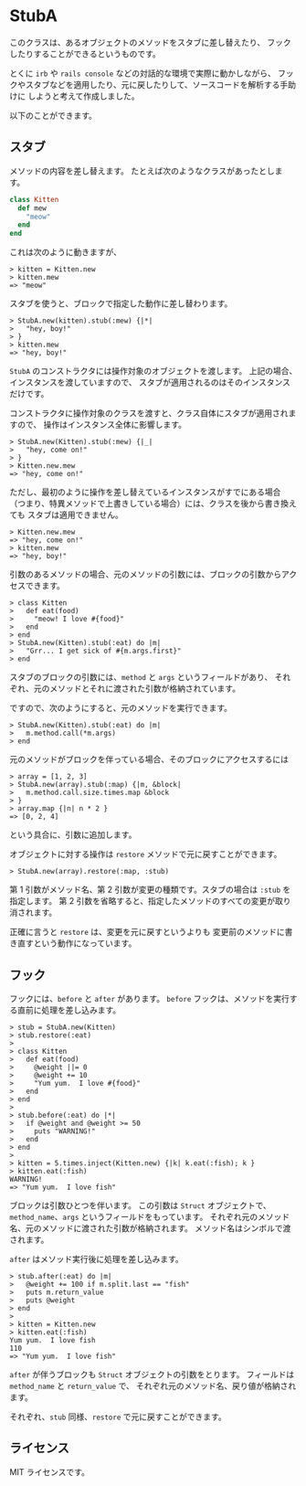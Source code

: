 StubA
===========

このクラスは、あるオブジェクトのメソッドをスタブに差し替えたり、
フックしたりすることができるというものです。

とくに `irb` や `rails console` などの対話的な環境で実際に動かしながら、
フックやスタブなどを適用したり、元に戻したりして、ソースコードを解析する手助けに
しようと考えて作成しました。

以下のことができます。

スタブ
-----------

メソッドの内容を差し替えます。
たとえば次のようなクラスがあったとします。

```ruby
class Kitten
  def mew
    "meow"
  end
end
```

これは次のように動きますが、

```
> kitten = Kitten.new
> kitten.mew
=> "meow"
```

スタブを使うと、ブロックで指定した動作に差し替わります。

```
> StubA.new(kitten).stub(:mew) {|*|
>   "hey, boy!"
> }
> kitten.mew
=> "hey, boy!"
```

`StubA` のコンストラクタには操作対象のオブジェクトを渡します。
上記の場合、インスタンスを渡していますので、
スタブが適用されるのはそのインスタンスだけです。

コンストラクタに操作対象のクラスを渡すと、クラス自体にスタブが適用されますので、
操作はインスタンス全体に影響します。

```
> StubA.new(Kitten).stub(:mew) {|_|
>   "hey, come on!"
> }
> Kitten.new.mew
=> "hey, come on!"
```

ただし、最初のように操作を差し替えているインスタンスがすでにある場合
（つまり、特異メソッドで上書きしている場合）には、クラスを後から書き換えても
スタブは適用できません。

```
> Kitten.new.mew
=> "hey, come on!"
> kitten.mew
=> "hey, boy!"
```

引数のあるメソッドの場合、元のメソッドの引数には、ブロックの引数からアクセスできます。

```
> class Kitten
>   def eat(food)
>     "meow! I love #{food}"
>   end
> end
> StubA.new(Kitten).stub(:eat) do |m|
>   "Grr... I get sick of #{m.args.first}"
> end
```

スタブのブロックの引数には、`method` と `args` というフィールドがあり、
それぞれ、元のメソッドとそれに渡された引数が格納されています。

ですので、次のようにすると、元のメソッドを実行できます。

```
> StubA.new(Kitten).stub(:eat) do |m|
>   m.method.call(*m.args)
> end
```

元のメソッドがブロックを伴っている場合、そのブロックにアクセスするには

```
> array = [1, 2, 3]
> StubA.new(array).stub(:map) {|m, &block|
>   m.method.call.size.times.map &block
> }
> array.map {|n| n * 2 }
=> [0, 2, 4]
```

という具合に、引数に追加します。

オブジェクトに対する操作は `restore` メソッドで元に戻すことができます。

```
> StubA.new(array).restore(:map, :stub)
```

第 1 引数がメソッド名、第 2 引数が変更の種類です。スタブの場合は `:stub` を指定します。
第 2 引数を省略すると、指定したメソッドのすべての変更が取り消されます。

正確に言うと `restore` は、変更を元に戻すというよりも
変更前のメソッドに書き直すという動作になっています。

フック
----------

フックには、`before` と `after` があります。
`before` フックは、メソッドを実行する直前に処理を差し込みます。

```
> stub = StubA.new(Kitten)
> stub.restore(:eat)
>
> class Kitten
>   def eat(food)
>     @weight ||= 0
>     @weight += 10
>     "Yum yum.  I love #{food}"
>   end
> end
>
> stub.before(:eat) do |*|
>   if @weight and @weight >= 50
>     puts "WARNING!"
>   end
> end
>
> kitten = 5.times.inject(Kitten.new) {|k| k.eat(:fish); k }
> kitten.eat(:fish)
WARNING!
=> "Yum yum.  I love fish"
```

ブロックは引数ひとつを伴います。
この引数は `Struct` オブジェクトで、`method_name`、`args`
というフィールドをもっています。
それぞれ元のメソッド名、元のメソッドに渡された引数が格納されます。
メソッド名はシンボルで渡されます。

`after` はメソッド実行後に処理を差し込みます。

```
> stub.after(:eat) do |m|
>   @weight += 100 if m.split.last == "fish"
>   puts m.return_value
>   puts @weight
> end
>
> kitten = Kitten.new
> kitten.eat(:fish)
Yum yum.  I love fish
110
=> "Yum yum.  I love fish"
```

`after` が伴うブロックも `Struct` オブジェクトの引数をとります。
フィールドは `method_name` と `return_value` で、
それぞれ元のメソッド名、戻り値が格納されます。

それぞれ、`stub` 同様、`restore` で元に戻すことができます。

ライセンス
------------
MIT ライセンスです。
